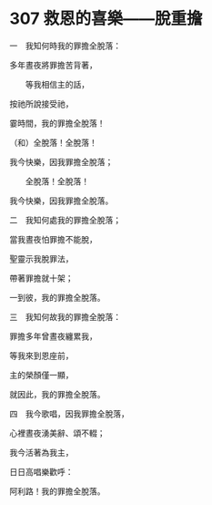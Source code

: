 # 307 救恩的喜樂——脫重擔

一　我知何時我的罪擔全脫落：

多年晝夜將罪擔苦背著，

　　等我相信主的話，

按祂所說接受祂，

霎時間，我的罪擔全脫落！

（和）全脫落！全脫落！

我今快樂，因我罪擔全脫落；

　　全脫落！全脫落！

我今快樂，因我罪擔全脫落。

二　我知何處我的罪擔全脫落；

當我晝夜怕罪擔不能脫，

聖靈示我脫罪法，

帶著罪擔就十架；

一到彼，我的罪擔全脫落。

三　我知何故我的罪擔全脫落：

罪擔多年曾晝夜纏累我，

等我來到恩座前，

主的榮顏僅一顯，

就因此，我的罪擔全脫落。

四　我今歌唱，因我罪擔全脫落，

心裡晝夜湧美辭、頌不輟；

我今活著為我主，

日日高唱樂歡呼：

阿利路！我的罪擔全脫落。

